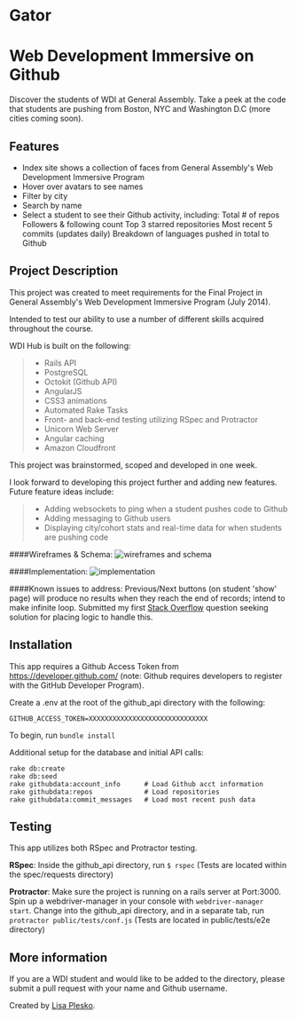 Gator
=========









# Web Development Immersive on Github

Discover the students of WDI at General Assembly.  Take a peek at the code that students are pushing from Boston, NYC and Washington D.C (more cities coming soon).

## Features
* Index site shows a collection of faces from General Assembly's Web Development Immersive Program
* Hover over avatars to see names
* Filter by city
* Search by name
* Select a student to see their Github activity, including:
    Total # of repos
    Followers & following count
    Top 3 starred repositories
    Most recent 5 commits (updates daily)
    Breakdown of languages pushed in total to Github

## Project Description
This project was created to meet requirements for the Final Project in General Assembly's Web Development Immersive Program (July 2014).

Intended to test our ability to use a number of different skills acquired throughout the course.

WDI Hub is built on the following:
> * Rails API
> * PostgreSQL
> * Octokit (Github API)
> * AngularJS
> * CSS3 animations
> * Automated Rake Tasks
> * Front- and back-end testing utilizing RSpec and Protractor
> * Unicorn Web Server
> * Angular caching
> * Amazon Cloudfront

This project was brainstormed, scoped and developed in one week.

I look forward to developing this project further and adding new features. Future feature ideas include:
> * Adding websockets to ping when a student pushes code to Github
> * Adding messaging to Github users
> * Displaying city/cohort stats and real-time data for when students are pushing code

####Wireframes & Schema:
![wireframes and schema](/documents/wireframes_schema.jpg "Development: Wireframes & Schema")

####Implementation:
![implementation](/documents/demo.jpg "Production")

####Known issues to address:
Previous/Next buttons (on student 'show' page) will produce no results when they reach the end of records; intend to make infinite loop. Submitted my first [Stack Overflow](http://stackoverflow.com/questions/24644062/create-a-next-record-previous-record-button-in-angular) question seeking solution for placing logic to handle this.

## Installation

This app requires a Github Access Token from https://developer.github.com/ (note: Github requires developers to register with the GitHub Developer Program).

Create a .env at the root of the github_api directory with the following:

    GITHUB_ACCESS_TOKEN=XXXXXXXXXXXXXXXXXXXXXXXXXXXXXX

To begin, run `bundle install`

Additional setup for the database and initial API calls:

    rake db:create
    rake db:seed
    rake githubdata:account_info      # Load Github acct information
    rake githubdata:repos             # Load repositories
    rake githubdata:commit_messages   # Load most recent push data

## Testing

This app utilizes both RSpec and Protractor testing.

**RSpec**:  Inside the github_api directory, run `$ rspec`  (Tests are located within the spec/requests directory)

**Protractor**:  Make sure the project is running on a rails server at Port:3000.  Spin up a webdriver-manager in your console with `webdriver-manager start`.  Change into the github_api directory, and in a separate tab, run `protractor public/tests/conf.js`  (Tests are located in public/tests/e2e directory)

## More information
If you are a WDI student and would like to be added to the directory, please submit a pull request with your name and Github username.

Created by [Lisa Plesko](http://www.github.com/lisaplesko).
